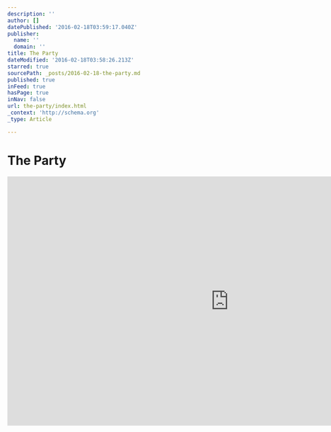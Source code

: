 ```yaml
---
description: ''
author: []
datePublished: '2016-02-18T03:59:17.040Z'
publisher:
  name: ''
  domain: ''
title: The Party
dateModified: '2016-02-18T03:58:26.213Z'
starred: true
sourcePath: _posts/2016-02-18-the-party.md
published: true
inFeed: true
hasPage: true
inNav: false
url: the-party/index.html
_context: 'http://schema.org'
_type: Article

---
```

# The Party

<iframe src="https://cdn.embedly.com/widgets/media.html?src=https%3A%2F%2Fplayer.vimeo.com%2Fvideo%2F141445567&amp;url=https%3A%2F%2Fvimeo.com%2F141445567&amp;image=http%3A%2F%2Fi.vimeocdn.com%2Fvideo%2F538443352_1280.jpg&amp;key=b7d04c9b404c499eba89ee7072e1c4f7&amp;type=text%2Fhtml&amp;schema=vimeo" width="1000" height="563" scrolling="no" frameborder="0" allowfullscreen="allowfullscreen" style=""></iframe>